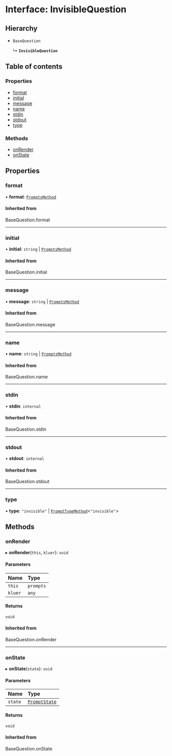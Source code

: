 # Interface: InvisibleQuestion

## Hierarchy

- `BaseQuestion`

  ↳ **`InvisibleQuestion`**

## Table of contents

### Properties

- [format](InvisibleQuestion.md#format)
- [initial](InvisibleQuestion.md#initial)
- [message](InvisibleQuestion.md#message)
- [name](InvisibleQuestion.md#name)
- [stdin](InvisibleQuestion.md#stdin)
- [stdout](InvisibleQuestion.md#stdout)
- [type](InvisibleQuestion.md#type)

### Methods

- [onRender](InvisibleQuestion.md#onrender)
- [onState](InvisibleQuestion.md#onstate)

## Properties

### format

• **format**: [`PromptsMethod`](../README.md#promptsmethod)

#### Inherited from

BaseQuestion.format

___

### initial

• **initial**: `string` \| [`PromptsMethod`](../README.md#promptsmethod)

#### Inherited from

BaseQuestion.initial

___

### message

• **message**: `string` \| [`PromptsMethod`](../README.md#promptsmethod)

#### Inherited from

BaseQuestion.message

___

### name

• **name**: `string` \| [`PromptsMethod`](../README.md#promptsmethod)

#### Inherited from

BaseQuestion.name

___

### stdin

• **stdin**: `internal`

#### Inherited from

BaseQuestion.stdin

___

### stdout

• **stdout**: `internal`

#### Inherited from

BaseQuestion.stdout

___

### type

• **type**: ``"invisible"`` \| [`PromptTypeMethod`](PromptTypeMethod.md)<``"invisible"``\>

## Methods

### onRender

▸ **onRender**(`this`, `kluer`): `void`

#### Parameters

| Name | Type |
| :------ | :------ |
| `this` | `prompts` |
| `kluer` | `any` |

#### Returns

`void`

#### Inherited from

BaseQuestion.onRender

___

### onState

▸ **onState**(`state`): `void`

#### Parameters

| Name | Type |
| :------ | :------ |
| `state` | [`PromptState`](PromptState.md) |

#### Returns

`void`

#### Inherited from

BaseQuestion.onState
